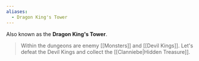```yaml
---
aliases:
  - Dragon King's Tower
---
```

Also known as the **Dragon King's Tower**.

> Within the dungeons are enemy [[Monsters]] and [[Devil Kings]]. Let's defeat the Devil Kings and collect the [[Clanniebe|Hidden Treasure]].
